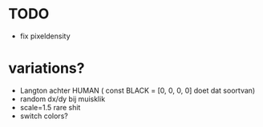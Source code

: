 # TODO
- fix pixeldensity

# variations?
- Langton achter HUMAN ( const BLACK = [0, 0, 0, 0] doet dat soortvan)
- random dx/dy bij muisklik
- scale=1.5 rare shit
- switch colors?